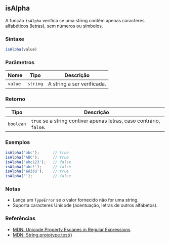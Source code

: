 ## isAlpha

A função `isAlpha` verifica se uma string contém apenas caracteres alfabéticos (letras), sem números ou símbolos.

### Sintaxe

```javascript
isAlpha(value)
```

### Parâmetros

| Nome    | Tipo      | Descrição                  |
|---------|-----------|----------------------------|
| `value` | `string`  | A string a ser verificada. |

### Retorno

| Tipo       | Descrição                                                        |
|------------|------------------------------------------------------------------|
| `boolean`  | `true` se a string contiver apenas letras, caso contrário, `false`. |

### Exemplos

```javascript
isAlpha('abc');      // true
isAlpha('ABC');      // true
isAlpha('abc123');   // false
isAlpha('abc!');     // false
isAlpha('áéíóú');    // true
isAlpha('');         // false
```

### Notas

- Lança um `TypeError` se o valor fornecido não for uma string.
- Suporta caracteres Unicode (acentuação, letras de outros alfabetos).

### Referências

- [MDN: Unicode Property Escapes in Regular Expressions](https://developer.mozilla.org/pt-BR/docs/Web/JavaScript/Guide/Regular_Expressions/Unicode_Property_Escapes)
- [MDN: String.prototype.test()](https://developer.mozilla.org/pt-BR/docs/Web/JavaScript/Reference/Global_Objects/RegExp/test)